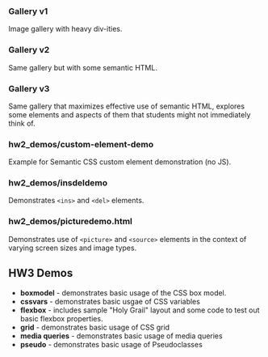 ### **Gallery v1**

Image gallery with heavy div-ities.

### **Gallery v2**

Same gallery but with some semantic HTML.

### **Gallery v3**

Same gallery that maximizes effective use of semantic HTML, explores some elements and aspects of them that students might not immediately think of.

### **hw2_demos/custom-element-demo**

Example for Semantic CSS custom element demonstration (no JS).

### **hw2_demos/insdeldemo**

Demonstrates `<ins>` and `<del>` elements.

### **hw2_demos/picturedemo.html**

Demonstrates use of `<picture>` and `<source>` elements in the context of varying screen sizes and image types.


## HW3 Demos
- **boxmodel** - demonstrates basic usage of the CSS box model.
- **cssvars** - demonstrates basic usgae of CSS variables
- **flexbox** - includes sample "Holy Grail" layout and some code to test out basic flexbox properties.
- **grid** - demonstrates basic usage of CSS grid
- **media queries** - demonstrates basic usage of media queries
- **pseudo** - demonstrates basic usage of Pseudoclasses
